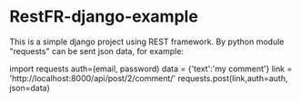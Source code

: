 # RestFR-django-example

This is a simple django project using REST framework. By python module "requests" can be sent json data, for example:

import requests
auth=(email, password)
data = {'text':'my comment'}
link = 'http://localhost:8000/api/post/2/comment/'
requests.post(link,auth=auth, json=data)